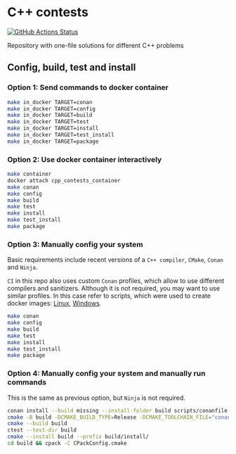# C++ contests
[![GitHub Actions Status](https://github.com/rudenkornk/cpp_contests/actions/workflows/workflow.yml/badge.svg)](https://github.com/rudenkornk/cpp_contests/actions)

Repository with one-file solutions for different C++ problems

## Config, build, test and install
### Option 1: Send commands to docker container
```bash
make in_docker TARGET=conan
make in_docker TARGET=config
make in_docker TARGET=build
make in_docker TARGET=test
make in_docker TARGET=install
make in_docker TARGET=test_install
make in_docker TARGET=package
```

### Option 2: Use docker container interactively
```bash
make container
docker attach cpp_contests_container
make conan
make config
make build
make test
make install
make test_install
make package
```

### Option 3: Manually config your system
Basic requirements include recent versions of a `C++ compiler`, `CMake`, `Conan` and `Ninja`.

`CI` in this repo also uses custom `Conan` profiles, which allow to use different compilers and sanitizers. Although it is not required, you may want to use similar profiles.
In this case refer to scripts, which were used to create docker images:
[Linux](https://github.com/rudenkornk/docker_cpp#3-use-scripts-from-this-repository-to-setup-your-own-system),
[Windows](https://github.com/rudenkornk/docker_cpp_windows/#2-use-scripts-from-this-repository-to-setup-your-own-system).

```bash
make conan
make config
make build
make test
make install
make test_install
make package
```

### Option 4: Manually config your system and manually run commands
This is the same as previous option, but `Ninja` is not required.

```bash
conan install --build missing --install-folder build scripts/conanfile.py
cmake -B build -DCMAKE_BUILD_TYPE=Release -DCMAKE_TOOLCHAIN_FILE="conan_toolchain.cmake"
cmake --build build
ctest --test-dir build
cmake --install build --prefix build/install/
cd build && cpack -C CPackConfig.cmake
```

